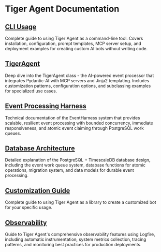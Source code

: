 # Tiger Agent Documentation

## [CLI Usage](cli.md)
Complete guide to using Tiger Agent as a command-line tool. Covers installation, configuration, prompt templates, MCP server setup, and deployment examples for creating custom AI bots without writing code.

## [TigerAgent](tiger_agent.md)
Deep dive into the TigerAgent class - the AI-powered event processor that integrates Pydantic-AI with MCP servers and Jinja2 templating. Includes customization patterns, configuration options, and subclassing examples for specialized use cases.

## [Event Processing Harness](event_harness.md)
Technical documentation of the EventHarness system that provides scalable, resilient event processing with bounded concurrency, immediate responsiveness, and atomic event claiming through PostgreSQL work queues.

## [Database Architecture](database.md)
Detailed explanation of the PostgreSQL + TimescaleDB database design, including the event work queue system, database functions for atomic operations, migration system, and data models for durable event processing.

## [Customization Guide](customization_guide.md)
Complete guide to using Tiger Agent as a library to create a customized bot for your specific usage.

## [Observability](observability.md)
Guide to Tiger Agent's comprehensive observability features using Logfire, including automatic instrumentation, system metrics collection, tracing patterns, and monitoring best practices for production deployments.
